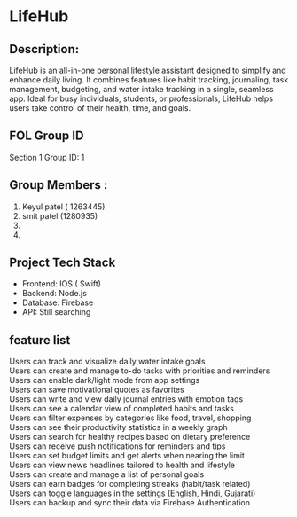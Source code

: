 # LifeHub

## Description: 
LifeHub is an all-in-one personal lifestyle assistant designed to simplify and enhance daily living. It combines features like habit tracking, journaling, task management, budgeting, and water intake tracking in a single, seamless app. Ideal for busy individuals, students, or professionals, LifeHub helps users take control of their health, time, and goals.

## FOL Group ID
  Section 1 Group ID: 1
## Group Members :
1. Keyul patel ( 1263445)
2. smit patel (1280935)
3.
4.

## Project Tech Stack
- Frontend: IOS ( Swift)
- Backend: Node.js
- Database: Firebase
- API: Still searching 

## feature list

Users can track and visualize daily water intake goals  
Users can create and manage to-do tasks with priorities and reminders  
Users can enable dark/light mode from app settings  
Users can save motivational quotes as favorites  
Users can write and view daily journal entries with emotion tags  
Users can see a calendar view of completed habits and tasks  
Users can filter expenses by categories like food, travel, shopping  
Users can see their productivity statistics in a weekly graph  
Users can search for healthy recipes based on dietary preference  
Users can receive push notifications for reminders and tips  
Users can set budget limits and get alerts when nearing the limit  
Users can view news headlines tailored to health and lifestyle  
Users can create and manage a list of personal goals  
Users can earn badges for completing streaks (habit/task related)  
Users can toggle languages in the settings (English, Hindi, Gujarati)  
Users can backup and sync their data via Firebase Authentication
